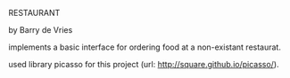 RESTAURANT

by Barry de Vries

implements a basic interface for ordering food at a non-existant restaurat.

used library picasso for this project (url: http://square.github.io/picasso/).
